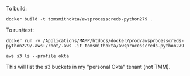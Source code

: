 To build:

```
docker build -t tomsmithokta/awsprocesscreds-python279 .
```

To run/test:

```
docker run -v /Applications/MAMP/htdocs/docker/prod/awsprocesscreds-python279/.aws:/root/.aws -it tomsmithokta/awsprocesscreds-python279
```

```
aws s3 ls --profile okta
```

This will list the s3 buckets in my "personal Okta" tenant (not TMM).
